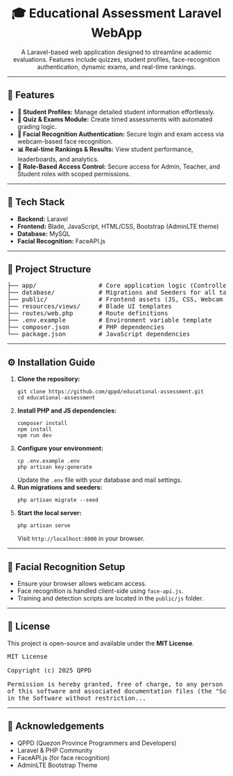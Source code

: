 <h1 align="center">🎓 Educational Assessment Laravel WebApp</h1>

<p align="center">
  A Laravel-based web application designed to streamline academic evaluations. Features include quizzes, student profiles, face-recognition authentication, dynamic exams, and real-time rankings.
</p>

<hr>

<h2>🚀 Features</h2>
<ul>
  <li><strong>👥 Student Profiles:</strong> Manage detailed student information effortlessly.</li>
  <li><strong>📝 Quiz & Exams Module:</strong> Create timed assessments with automated grading logic.</li>
  <li><strong>📸 Facial Recognition Authentication:</strong> Secure login and exam access via webcam-based face recognition.</li>
  <li><strong>📊 Real-time Rankings & Results:</strong> View student performance, leaderboards, and analytics.</li>
  <li><strong>🔐 Role-Based Access Control:</strong> Secure access for Admin, Teacher, and Student roles with scoped permissions.</li>
</ul>

<hr>

<h2>🧰 Tech Stack</h2>
<ul>
  <li><strong>Backend:</strong> Laravel</li>
  <li><strong>Frontend:</strong> Blade, JavaScript, HTML/CSS, Bootstrap (AdminLTE theme)</li>
  <li><strong>Database:</strong> MySQL</li>
  <li><strong>Facial Recognition:</strong> FaceAPI.js</li>
</ul>

<hr>

<h2>📁 Project Structure</h2>

<pre>
├── app/                 # Core application logic (Controllers, Models, Middleware)
├── database/            # Migrations and Seeders for all tables
├── public/              # Frontend assets (JS, CSS, Webcam scripts)
├── resources/views/     # Blade UI templates
├── routes/web.php       # Route definitions
├── .env.example         # Environment variable template
├── composer.json        # PHP dependencies
└── package.json         # JavaScript dependencies
</pre>

<hr>

<h2>⚙️ Installation Guide</h2>

<ol>
  <li><strong>Clone the repository:</strong>
    <pre><code>git clone https://github.com/qppd/educational-assessment.git
cd educational-assessment</code></pre>
  </li>

  <li><strong>Install PHP and JS dependencies:</strong>
    <pre><code>composer install
npm install
npm run dev</code></pre>
  </li>

  <li><strong>Configure your environment:</strong>
    <pre><code>cp .env.example .env
php artisan key:generate</code></pre>
    Update the <code>.env</code> file with your database and mail settings.
  </li>

  <li><strong>Run migrations and seeders:</strong>
    <pre><code>php artisan migrate --seed</code></pre>
  </li>

  <li><strong>Start the local server:</strong>
    <pre><code>php artisan serve</code></pre>
    Visit <code>http://localhost:8000</code> in your browser.
  </li>
</ol>

<hr>

<h2>📸 Facial Recognition Setup</h2>
<ul>
  <li>Ensure your browser allows webcam access.</li>
  <li>Face recognition is handled client-side using <code>face-api.js</code>.</li>
  <li>Training and detection scripts are located in the <code>public/js</code> folder.</li>
</ul>

<hr>

<h2>📄 License</h2>

<p>
  This project is open-source and available under the <strong>MIT License</strong>.
</p>

<pre>
MIT License

Copyright (c) 2025 QPPD

Permission is hereby granted, free of charge, to any person obtaining a copy
of this software and associated documentation files (the "Software"), to deal
in the Software without restriction...
</pre>

<hr>

<h2>🙌 Acknowledgements</h2>
<ul>
  <li>QPPD (Quezon Province Programmers and Developers)</li>
  <li>Laravel & PHP Community</li>
  <li>FaceAPI.js (for face recognition)</li>
  <li>AdminLTE Bootstrap Theme</li>
</ul>
